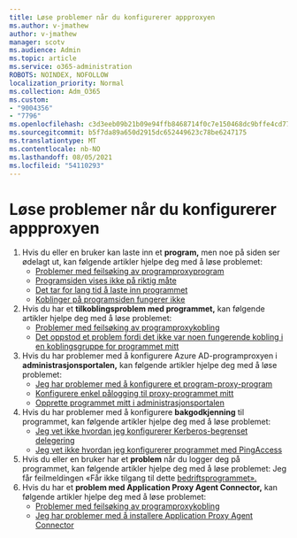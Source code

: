 ```yaml
---
title: Løse problemer når du konfigurerer appproxyen
ms.author: v-jmathew
author: v-jmathew
manager: scotv
ms.audience: Admin
ms.topic: article
ms.service: o365-administration
ROBOTS: NOINDEX, NOFOLLOW
localization_priority: Normal
ms.collection: Adm_O365
ms.custom:
- "9004356"
- "7796"
ms.openlocfilehash: c3d3eeb09b21b09e94ffb8468714f0c7e150468dc9bffe4cd7745fb5d7237908
ms.sourcegitcommit: b5f7da89a650d2915dc652449623c78be6247175
ms.translationtype: MT
ms.contentlocale: nb-NO
ms.lasthandoff: 08/05/2021
ms.locfileid: "54110293"
---
```

# <a name="resolve-problems-when-configuring-the-app-proxy"></a>Løse problemer når du konfigurerer appproxyen

1. Hvis du eller en bruker kan laste inn et **program,** men noe på siden ser ødelagt ut, kan følgende artikler hjelpe deg med å løse problemet:
    - [Problemer med feilsøking av programproxyprogram](https://docs.microsoft.com/azure/active-directory/manage-apps/application-proxy-debug-apps)
    - [Programsiden vises ikke på riktig måte](https://docs.microsoft.com/azure/active-directory/application-proxy-page-appearance-broken-problem)
    - [Det tar for lang tid å laste inn programmet](https://docs.microsoft.com/azure/active-directory/application-proxy-page-load-speed-problem)
    - [Koblinger på programsiden fungerer ikke](https://docs.microsoft.com/azure/active-directory/application-proxy-page-links-broken-problem)
2. Hvis du har et **tilkoblingsproblem med programmet,** kan følgende artikler hjelpe deg med å løse problemet:
    - [Problemer med feilsøking av programproxykobling](https://docs.microsoft.com/azure/active-directory/manage-apps/application-proxy-debug-connectors)
    - [Det oppstod et problem fordi det ikke var noen fungerende kobling i en koblingsgruppe for programmet mitt](https://docs.microsoft.com/azure/active-directory/application-proxy-connectivity-no-working-connector)
3. Hvis du har problemer med å konfigurere Azure AD-programproxyen i **administrasjonsportalen,** kan følgende artikler hjelpe deg med å løse problemet:
    - [Jeg har problemer med å konfigurere et program-proxy-program](https://docs.microsoft.com/azure/active-directory/application-proxy-config-how-to)
    - [Konfigurere enkel pålogging til proxy-programmet mitt](https://docs.microsoft.com/azure/active-directory/application-proxy-config-sso-how-to)
    - [Opprette programmet mitt i administrasjonsportalen](https://docs.microsoft.com/azure/active-directory/application-proxy-config-problem)
4. Hvis du har problemer med å konfigurere **bakgodkjenning** til programmet, kan følgende artikler hjelpe deg med å løse problemet:
    - [Jeg vet ikke hvordan jeg konfigurerer Kerberos-begrenset delegering](https://docs.microsoft.com/azure/active-directory/application-proxy-back-end-kerberos-constrained-delegation-how-to)
    - [Jeg vet ikke hvordan jeg konfigurerer programmet med PingAccess](https://docs.microsoft.com/azure/active-directory/application-proxy-back-end-ping-access-how-to)
5. Hvis du eller en bruker har et **problem** når du logger deg på programmet, kan følgende artikler hjelpe deg med å løse problemet: Jeg får feilmeldingen «Får ikke tilgang til dette [bedriftsprogrammet».](https://docs.microsoft.com/azure/active-directory/application-proxy-sign-in-bad-gateway-timeout-error)
6. Hvis du har et **problem med Application Proxy Agent Connector,** kan følgende artikler hjelpe deg med å løse problemet:
    - [Problemer med feilsøking av programproxykobling](https://docs.microsoft.com/azure/active-directory/manage-apps/application-proxy-debug-connectors)
    - [Jeg har problemer med å installere Application Proxy Agent Connector](https://docs.microsoft.com/azure/active-directory/application-proxy-connector-installation-problem)
